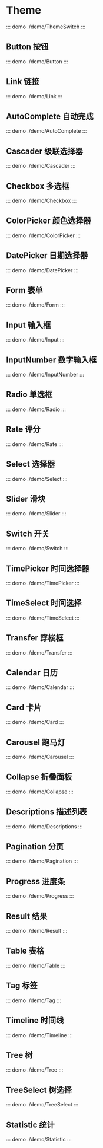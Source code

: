 # Theme

::: demo
./demo/ThemeSwitch
:::

## Button 按钮

::: demo
./demo/Button
:::

## Link 链接

::: demo
./demo/Link
:::

## AutoComplete 自动完成

::: demo
./demo/AutoComplete
:::

## Cascader 级联选择器

::: demo
./demo/Cascader
:::

## Checkbox 多选框

::: demo
./demo/Checkbox
:::

## ColorPicker 颜色选择器

::: demo
./demo/ColorPicker
:::

## DatePicker 日期选择器

::: demo
./demo/DatePicker
:::

## Form 表单

::: demo
./demo/Form
:::

## Input 输入框

::: demo
./demo/Input
:::

## InputNumber 数字输入框

::: demo
./demo/InputNumber
:::

## Radio 单选框

::: demo
./demo/Radio
:::

## Rate 评分

::: demo
./demo/Rate
:::

## Select 选择器

::: demo
./demo/Select
:::

## Slider 滑块

::: demo
./demo/Slider
:::

## Switch 开关

::: demo
./demo/Switch
:::

## TimePicker 时间选择器

::: demo
./demo/TimePicker
:::

## TimeSelect 时间选择

::: demo
./demo/TimeSelect
:::

## Transfer 穿梭框

::: demo
./demo/Transfer
:::

## Calendar 日历

::: demo
./demo/Calendar
:::

## Card 卡片

::: demo
./demo/Card
:::

## Carousel 跑马灯

::: demo
./demo/Carousel
:::

## Collapse 折叠面板

::: demo
./demo/Collapse
:::

## Descriptions 描述列表

::: demo
./demo/Descriptions
:::

## Pagination 分页

::: demo
./demo/Pagination
:::

## Progress 进度条

::: demo
./demo/Progress
:::

## Result 结果

::: demo
./demo/Result
:::

## Table 表格

::: demo
./demo/Table
:::

## Tag 标签

::: demo
./demo/Tag
:::

## Timeline 时间线

::: demo
./demo/Timeline
:::

## Tree 树

::: demo
./demo/Tree
:::

## TreeSelect 树选择

::: demo
./demo/TreeSelect
:::

## Statistic 统计

::: demo
./demo/Statistic
:::
